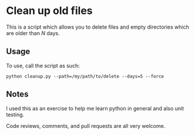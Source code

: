 # Clean up old files

This is a script which allows you to delete files and empty directories which are older than *N* days.

## Usage

To use, call the script as such:

    python cleanup.py --path=/my/path/to/delete --days=5 --force

## Notes

I used this as an exercise to help me learn python in general and also unit testing.

Code reviews, comments, and pull requests are all very welcome.
